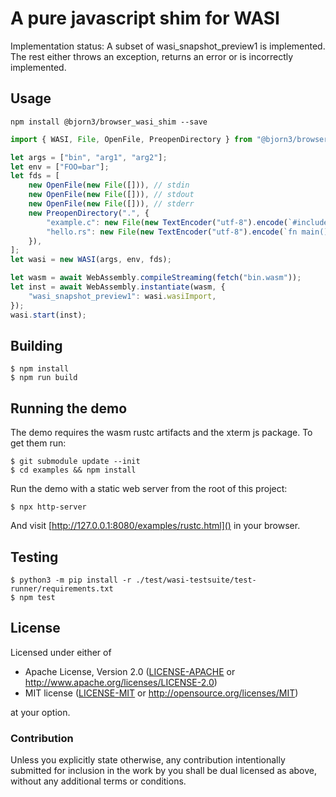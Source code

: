 # A pure javascript shim for WASI

Implementation status: A subset of wasi_snapshot_preview1 is implemented. The rest either throws an exception, returns an error or is incorrectly implemented.

## Usage

```
npm install @bjorn3/browser_wasi_shim --save
```

```javascript
import { WASI, File, OpenFile, PreopenDirectory } from "@bjorn3/browser_wasi_shim";

let args = ["bin", "arg1", "arg2"];
let env = ["FOO=bar"];
let fds = [
    new OpenFile(new File([])), // stdin
    new OpenFile(new File([])), // stdout
    new OpenFile(new File([])), // stderr
    new PreopenDirectory(".", {
        "example.c": new File(new TextEncoder("utf-8").encode(`#include "a"`)),
        "hello.rs": new File(new TextEncoder("utf-8").encode(`fn main() { println!("Hello World!"); }`)),
    }),
];
let wasi = new WASI(args, env, fds);

let wasm = await WebAssembly.compileStreaming(fetch("bin.wasm"));
let inst = await WebAssembly.instantiate(wasm, {
    "wasi_snapshot_preview1": wasi.wasiImport,
});
wasi.start(inst);
```

## Building

```
$ npm install
$ npm run build
```

## Running the demo

The demo requires the wasm rustc artifacts and the xterm js package. To get them run:

```
$ git submodule update --init
$ cd examples && npm install
```

Run the demo with a static web server from the root of this project:

```
$ npx http-server
```

And visit [http://127.0.0.1:8080/examples/rustc.html]() in your browser.

## Testing

```
$ python3 -m pip install -r ./test/wasi-testsuite/test-runner/requirements.txt
$ npm test
```

## License

Licensed under either of

  * Apache License, Version 2.0 ([LICENSE-APACHE](LICENSE-APACHE) or
    http://www.apache.org/licenses/LICENSE-2.0)
  * MIT license ([LICENSE-MIT](LICENSE-MIT) or
    http://opensource.org/licenses/MIT)

at your option.

### Contribution

Unless you explicitly state otherwise, any contribution intentionally submitted
for inclusion in the work by you shall be dual licensed as above, without any
additional terms or conditions.
